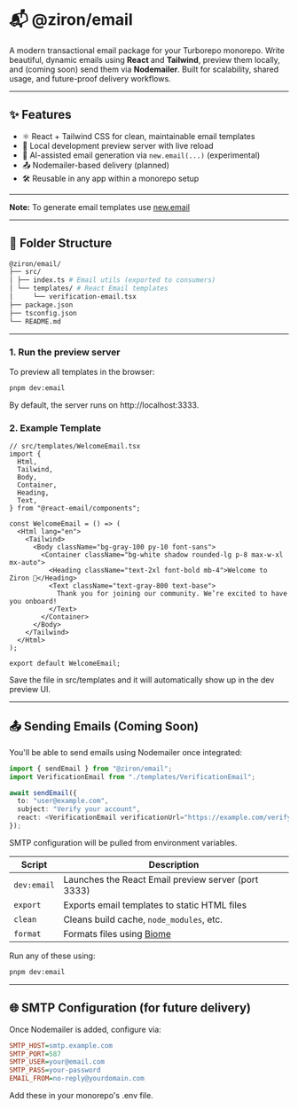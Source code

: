 # 📬 @ziron/email

A modern transactional email package for your Turborepo monorepo. Write beautiful, dynamic emails using **React** and **Tailwind**, preview them locally, and (coming soon) send them via **Nodemailer**. Built for scalability, shared usage, and future-proof delivery workflows.

---

## ✨ Features

- ⚛️ React + Tailwind CSS for clean, maintainable email templates
- 🧪 Local development preview server with live reload
- 🧠 AI-assisted email generation via `new.email(...)` (experimental)
- 📤 Nodemailer-based delivery (planned)
- 🛠 Reusable in any app within a monorepo setup

---

**Note:** To generate email templates use [new.email](https://new.email/)

---

## 📁 Folder Structure

```bash
@ziron/email/
├── src/
│ ├── index.ts # Email utils (exported to consumers)
│ └── templates/ # React Email templates
│     └── verification-email.tsx
├── package.json
├── tsconfig.json
└── README.md
```

---
### 1. Run the preview server
To preview all templates in the browser:

```bash
pnpm dev:email
```
By default, the server runs on http://localhost:3333.

### 2. Example Template
```tsx
// src/templates/WelcomeEmail.tsx
import {
  Html,
  Tailwind,
  Body,
  Container,
  Heading,
  Text,
} from "@react-email/components";

const WelcomeEmail = () => (
  <Html lang="en">
    <Tailwind>
      <Body className="bg-gray-100 py-10 font-sans">
        <Container className="bg-white shadow rounded-lg p-8 max-w-xl mx-auto">
          <Heading className="text-2xl font-bold mb-4">Welcome to Ziron 👋</Heading>
          <Text className="text-gray-800 text-base">
            Thank you for joining our community. We’re excited to have you onboard!
          </Text>
        </Container>
      </Body>
    </Tailwind>
  </Html>
);

export default WelcomeEmail;
```
Save the file in src/templates and it will automatically show up in the dev preview UI.

---

## 📤 Sending Emails (Coming Soon)
You'll be able to send emails using Nodemailer once integrated:

```ts
import { sendEmail } from "@ziron/email";
import VerificationEmail from "./templates/VerificationEmail";

await sendEmail({
  to: "user@example.com",
  subject: "Verify your account",
  react: <VerificationEmail verificationUrl="https://example.com/verify?token=abc123" />,
});
```
SMTP configuration will be pulled from environment variables.

| Script      | Description                                         |
| ----------- | --------------------------------------------------- |
| `dev:email` | Launches the React Email preview server (port 3333) |
| `export`    | Exports email templates to static HTML files        |
| `clean`     | Cleans build cache, `node_modules`, etc.            |
| `format`    | Formats files using [Biome](https://biomejs.dev)    |

Run any of these using:
```bash
pnpm dev:email
```
---

## 🌐 SMTP Configuration (for future delivery)

Once Nodemailer is added, configure via:

```ini
SMTP_HOST=smtp.example.com
SMTP_PORT=587
SMTP_USER=your@email.com
SMTP_PASS=your-password
EMAIL_FROM=no-reply@yourdomain.com
```

Add these in your monorepo's .env file.

